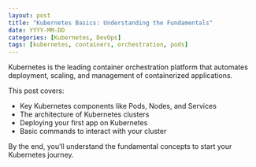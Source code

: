```yaml
---
layout: post
title: "Kubernetes Basics: Understanding the Fundamentals"
date: YYYY-MM-DD
categories: [Kubernetes, DevOps]
tags: [kubernetes, containers, orchestration, pods]
---
```


Kubernetes is the leading container orchestration platform that automates deployment, scaling, and management of containerized applications.

This post covers:

- Key Kubernetes components like Pods, Nodes, and Services
- The architecture of Kubernetes clusters
- Deploying your first app on Kubernetes
- Basic commands to interact with your cluster

By the end, you’ll understand the fundamental concepts to start your Kubernetes journey.
